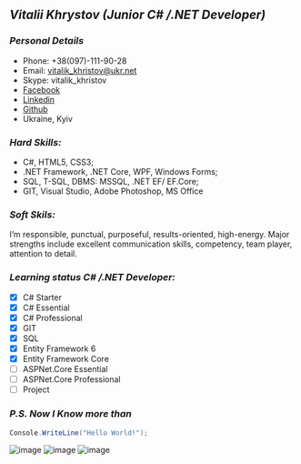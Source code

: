 ## ___Vitalii Khrystov (Junior C# /.NET Developer)___

### ___Personal Details___
* Phone: +38(097)-111-90-28
* Email: vitalik_khristov@ukr.net
* Skype: vitalik_khristov
* [Facebook](https://www.facebook.com/vitalik.khristov)
* [Linkedin](https://www.linkedin.com/in/khrystov-vitalii-58946b131/)
* [Github](https://github.com/VitaliyKhrystov)
* Ukraine, Kyiv

### ___Hard Skills:___
* C#, HTML5, CSS3;
* .NET Framework, .NET Core, WPF, Windows Forms;
* SQL, T-SQL, DBMS: MSSQL, .NET EF/ EF.Core;
* GIT, Visual Studio, Adobe Photoshop, MS Office

### ___Soft Skils:___
  I’m responsible, punctual, purposeful, results-oriented, high-energy. 
  Major strengths include excellent communication skills, competency, team player, attention to detail.

### ___Learning status C# /.NET Developer:___
- [X] C# Starter
- [X] C# Essential
- [X] C# Professional
- [X] GIT
- [X] SQL
- [X] Entity Framework 6
- [X] Entity Framework Core
- [ ] ASPNet.Core Essential
- [ ] ASPNet.Core Professional
- [ ] Project

### _P.S. Now I Know more than_
```c#
Console.WriteLine("Hello World!");
```
![image](https://user-images.githubusercontent.com/95378328/174309735-c7028920-0034-4eb2-8414-e3227925e786.png) ![image](https://user-images.githubusercontent.com/95378328/174309751-a4785f5d-6436-4a45-89d3-fff6cf6b8983.png) ![image](https://user-images.githubusercontent.com/95378328/174309763-37015566-2312-4b96-a893-dfbf2c8241a0.png)
 



<!---
VitaliyKhrystov/VitaliyKhrystov is a ✨ special ✨ repository because its `README.md` (this file) appears on your GitHub profile.
You can click the Preview link to take a look at your changes.
--->
